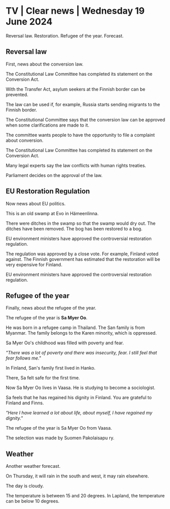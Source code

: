 # TV \| Clear news \| Wednesday 19 June 2024

Reversal law. Restoration. Refugee of the year. Forecast.

## Reversal law

First, news about the conversion law.

The Constitutional Law Committee has completed its statement on the Conversion Act.

With the Transfer Act, asylum seekers at the Finnish border can be prevented.

The law can be used if, for example, Russia starts sending migrants to the Finnish border.

The Constitutional Committee says that the conversion law can be approved when some clarifications are made to it.

The committee wants people to have the opportunity to file a complaint about conversion.

The Constitutional Law Committee has completed its statement on the Conversion Act.

Many legal experts say the law conflicts with human rights treaties.

Parliament decides on the approval of the law.

## EU Restoration Regulation

Now news about EU politics.

This is an old swamp at Evo in Hämeenlinna.

There were ditches in the swamp so that the swamp would dry out. The ditches have been removed. The bog has been restored to a bog.

EU environment ministers have approved the controversial restoration regulation.

The regulation was approved by a close vote. For example, Finland voted against. The Finnish government has estimated that the restoration will be very expensive for Finland.

EU environment ministers have approved the controversial restoration regulation.

## Refugee of the year

Finally, news about the refugee of the year.

The refugee of the year is **Sa Myer Oo**.

He was born in a refugee camp in Thailand. The San family is from Myanmar. The family belongs to the Karen minority, which is oppressed.

Sa Myer Oo's childhood was filled with poverty and fear.

*"There was a lot of poverty and there was insecurity, fear. I still feel that fear follows me."*

In Finland, San's family first lived in Hanko.

There, Sa felt safe for the first time.

Now Sa Myer Oo lives in Vaasa. He is studying to become a sociologist.

Sa feels that he has regained his dignity in Finland. You are grateful to Finland and Finns.

*"Here I have learned a lot about life, about myself, I have regained my dignity."*

The refugee of the year is Sa Myer Oo from Vaasa.

The selection was made by Suomen Pakolaisapu ry.

## Weather

Another weather forecast.

On Thursday, it will rain in the south and west, it may rain elsewhere.

The day is cloudy.

The temperature is between 15 and 20 degrees. In Lapland, the temperature can be below 10 degrees.
